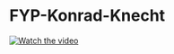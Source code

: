 # FYP-Konrad-Knecht

[![Watch the video](https://imgur.com/a/MTZ7rtU)](https://streamable.com/andy1m)
